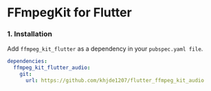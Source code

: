 # FFmpegKit for Flutter

### 1. Installation

Add `ffmpeg_kit_flutter` as a dependency in your `pubspec.yaml file`.

```yaml
dependencies:
  ffmpeg_kit_flutter_audio: 
    git:
      url: https://github.com/khjde1207/flutter_ffmpeg_kit_audio
```

